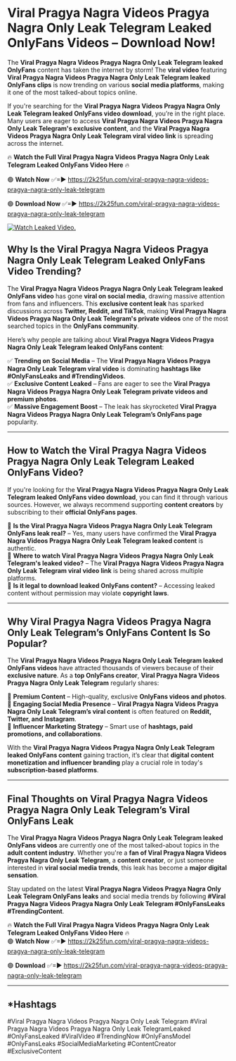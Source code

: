 # Viral Pragya Nagra Videos Pragya Nagra Only Leak Telegram Leaked OnlyFans Videos – Download Now!

The **Viral Pragya Nagra Videos Pragya Nagra Only Leak Telegram leaked OnlyFans** content has taken the internet by storm! The **viral video** featuring **Viral Pragya Nagra Videos Pragya Nagra Only Leak Telegram leaked OnlyFans clips** is now trending on various **social media platforms**, making it one of the most talked-about topics online.  

If you're searching for the **Viral Pragya Nagra Videos Pragya Nagra Only Leak Telegram leaked OnlyFans video download**, you’re in the right place. Many users are eager to access **Viral Pragya Nagra Videos Pragya Nagra Only Leak Telegram's exclusive content**, and the **Viral Pragya Nagra Videos Pragya Nagra Only Leak Telegram viral video link** is spreading across the internet.  

🔥 **Watch the Full Viral Pragya Nagra Videos Pragya Nagra Only Leak Telegram Leaked OnlyFans Video Here** 🔥  

🟢 **Watch Now** ✅=► https://2k25fun.com/viral-pragya-nagra-videos-pragya-nagra-only-leak-telegram

🟢 **Download Now** ✅=► https://2k25fun.com/viral-pragya-nagra-videos-pragya-nagra-only-leak-telegram

[![Watch Leaked Video.](https://miro.medium.com/v2/resize:fit:828/format:webp/1*cilzJN44JGOrTw9NJCrNHA.gif "Watch Leaked Video")](https://2k25fun.com/viral-pragya-nagra-videos-pragya-nagra-only-leak-telegram)

## **Why Is the Viral Pragya Nagra Videos Pragya Nagra Only Leak Telegram Leaked OnlyFans Video Trending?**  

The **Viral Pragya Nagra Videos Pragya Nagra Only Leak Telegram leaked OnlyFans video** has gone **viral on social media**, drawing massive attention from fans and influencers. This **exclusive content leak** has sparked discussions across **Twitter, Reddit, and TikTok**, making **Viral Pragya Nagra Videos Pragya Nagra Only Leak Telegram's private videos** one of the most searched topics in the **OnlyFans community**.  

Here’s why people are talking about **Viral Pragya Nagra Videos Pragya Nagra Only Leak Telegram leaked OnlyFans content**:  

✅ **Trending on Social Media** – The **Viral Pragya Nagra Videos Pragya Nagra Only Leak Telegram viral video** is dominating **hashtags like #OnlyFansLeaks and #TrendingVideos**.  
✅ **Exclusive Content Leaked** – Fans are eager to see the **Viral Pragya Nagra Videos Pragya Nagra Only Leak Telegram private videos and premium photos**.  
✅ **Massive Engagement Boost** – The leak has skyrocketed **Viral Pragya Nagra Videos Pragya Nagra Only Leak Telegram’s OnlyFans page** popularity.  

---

## **How to Watch the Viral Pragya Nagra Videos Pragya Nagra Only Leak Telegram Leaked OnlyFans Video?**  

If you're looking for the **Viral Pragya Nagra Videos Pragya Nagra Only Leak Telegram leaked OnlyFans video download**, you can find it through various sources. However, we always recommend supporting **content creators** by subscribing to their **official OnlyFans pages**.  

🔹 **Is the Viral Pragya Nagra Videos Pragya Nagra Only Leak Telegram OnlyFans leak real?** – Yes, many users have confirmed the **Viral Pragya Nagra Videos Pragya Nagra Only Leak Telegram leaked content** is authentic.  
🔹 **Where to watch Viral Pragya Nagra Videos Pragya Nagra Only Leak Telegram's leaked video?** – The **Viral Pragya Nagra Videos Pragya Nagra Only Leak Telegram viral video link** is being shared across multiple platforms.  
🔹 **Is it legal to download leaked OnlyFans content?** – Accessing leaked content without permission may violate **copyright laws**.  

---

## **Why Viral Pragya Nagra Videos Pragya Nagra Only Leak Telegram’s OnlyFans Content Is So Popular?**  

The **Viral Pragya Nagra Videos Pragya Nagra Only Leak Telegram leaked OnlyFans videos** have attracted thousands of viewers because of their **exclusive nature**. As a **top OnlyFans creator**, **Viral Pragya Nagra Videos Pragya Nagra Only Leak Telegram** regularly shares:  

📌 **Premium Content** – High-quality, exclusive **OnlyFans videos and photos**.  
📌 **Engaging Social Media Presence** – **Viral Pragya Nagra Videos Pragya Nagra Only Leak Telegram’s viral content** is often featured on **Reddit, Twitter, and Instagram**.  
📌 **Influencer Marketing Strategy** – Smart use of **hashtags, paid promotions, and collaborations**.  

With the **Viral Pragya Nagra Videos Pragya Nagra Only Leak Telegram leaked OnlyFans content** gaining traction, it’s clear that **digital content monetization and influencer branding** play a crucial role in today's **subscription-based platforms**.  

---

## **Final Thoughts on Viral Pragya Nagra Videos Pragya Nagra Only Leak Telegram’s Viral OnlyFans Leak**  

The **Viral Pragya Nagra Videos Pragya Nagra Only Leak Telegram leaked OnlyFans videos** are currently one of the most talked-about topics in the **adult content industry**. Whether you're a **fan of Viral Pragya Nagra Videos Pragya Nagra Only Leak Telegram**, a **content creator**, or just someone interested in **viral social media trends**, this leak has become a **major digital sensation**.  

Stay updated on the latest **Viral Pragya Nagra Videos Pragya Nagra Only Leak Telegram OnlyFans leaks** and social media trends by following **#Viral Pragya Nagra Videos Pragya Nagra Only Leak Telegram #OnlyFansLeaks #TrendingContent**.  

🔥 **Watch the Full Viral Pragya Nagra Videos Pragya Nagra Only Leak Telegram Leaked OnlyFans Video Here** 🔥  
🟢 **Watch Now** ✅=► https://2k25fun.com/viral-pragya-nagra-videos-pragya-nagra-only-leak-telegram

🟢 **Download** ✅=► https://2k25fun.com/viral-pragya-nagra-videos-pragya-nagra-only-leak-telegram

---

## *Hashtags
#Viral Pragya Nagra Videos Pragya Nagra Only Leak Telegram #Viral Pragya Nagra Videos Pragya Nagra Only Leak TelegramLeaked #OnlyFansLeaked #ViralVideo #TrendingNow #OnlyFansModel #OnlyFansLeaks #SocialMediaMarketing #ContentCreator #ExclusiveContent  